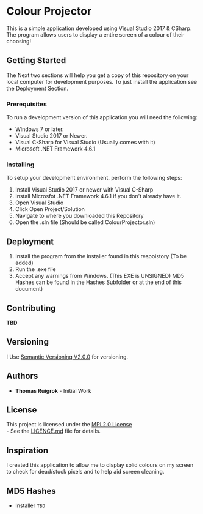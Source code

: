 # Colour Projector

This is a simple application developed using Visual Studio 2017 & CSharp. The program allows users to display a 
entire screen of a colour of their choosing!

## Getting Started

The Next two sections will help you get a copy of this repository on your local computer for development 
purposes. To just install the application see the Deployment Section.

### Prerequisites
To run a development version of this application you will need the following:
- Windows 7 or later.
- Visual Studio 2017 or Newer.
- Visual C-Sharp for Visual Studio (Usually comes with it)
- Microsoft .NET Framework 4.6.1

### Installing
To setup your development environment. perform the following steps:
1. Install Visual Studio 2017 or newer with Visual C-Sharp
2. Install Microsfot .NET Framework 4.6.1 if you don't already have it.
3. Open Visual Studio
4. Click Open Project/Solution
5. Navigate to where you downloaded this Repository
6. Open the .sln file (Should be called ColourProjector.sln)


## Deployment

1. Install the program from the installer found in this respoistory (To be added)
2. Run the .exe file
3. Accept any warnings from Windows. (This EXE is UNSIGNED) MD5 Hashes can be found in the Hashes Subfolder or 
at the end of this document)

## Contributing

**TBD**

## Versioning

I Use [Semantic Versioning V2.0.0](https://semver.org/spec/v2.0.0.html) for versioning.

## Authors

- **Thomas Ruigrok** - Initial Work

## License

This project is licensed under the [MPL2.0 License](https://www.mozilla.org/en-US/MPL/2.0/)\
\- See the [LICENCE.md](./LICENCE.md) file for details.

## Inspiration

I created this application to allow me to display solid colours on my screen to check for dead/stuck pixels and 
to help aid screen cleaning.

## MD5 Hashes

- Installer ``` TBD ```
